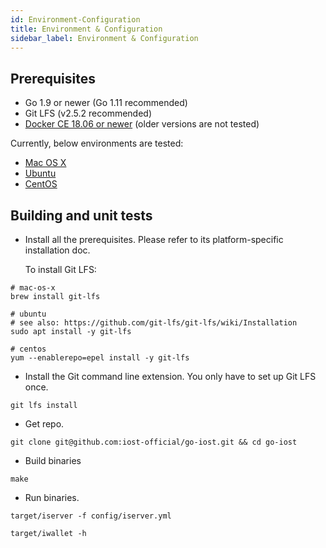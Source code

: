 ```yaml
---
id: Environment-Configuration
title: Environment & Configuration
sidebar_label: Environment & Configuration
---
```


## Prerequisites

* Go 1.9 or newer (Go 1.11 recommended)
* Git LFS (v2.5.2 recommended)
* [Docker CE 18.06 or newer](https://docs.docker.com/install/) (older versions are not tested)

Currently, below environments are tested:

* [Mac OS X](#mac-os-x)
* [Ubuntu](#ubuntu-linux)
* [CentOS](#docker)

## Building and unit tests

- Install all the prerequisites.
   Please refer to its platform-specific installation doc.

   To install Git LFS:

```
# mac-os-x
brew install git-lfs

# ubuntu
# see also: https://github.com/git-lfs/git-lfs/wiki/Installation
sudo apt install -y git-lfs

# centos
yum --enablerepo=epel install -y git-lfs
```

- Install the Git command line extension. You only have to set up Git LFS once.

```
git lfs install
```

- Get repo.

```
git clone git@github.com:iost-official/go-iost.git && cd go-iost
```

- Build binaries

```
make
```

- Run binaries.

```
target/iserver -f config/iserver.yml

target/iwallet -h
```
